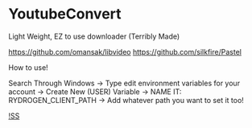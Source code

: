 # YoutubeConvert
Light Weight, EZ to use downloader (Terribly Made)

https://github.com/omansak/libvideo
https://github.com/silkfire/Pastel

How to use!

Search Through Windows -> Type edit environment variables for your account -> Create New (USER) Variable -> NAME IT: RYDROGEN_CLIENT_PATH -> Add whatever path you want to set it too!

[!SS](https://r2.e-z.host/4e47059f-f090-40e2-8764-9996fd5f16c3/ymyaf0gy.png)
